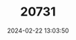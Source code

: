 ---
title: "20731"
category: "Stenella coeruleoalba"
draft: false
date: 2024-02-22 13:03:50
languages:
  German: ["Blau-weisser Delfin"]
  Turkish: ["Cizgili Vunus"]
  French: ["Dauphin bleu et blanc", "Dauphin rayé"]
  Spanish; Castilian: ["Delfín blanco y azul", "Delfín listado"]
  Portuguese: ["Golfinho riscado"]
  Slovenian: ["Navadni progasti delfin"]
  Croatian: ["Prugasti dupin"]
  Italian: ["Stenella striata"]
  Greek, Modern (1453-): ["Ζωνοδέλφινο (Zónodelfino)"]
  English: ["Striped Dolphin"]
---